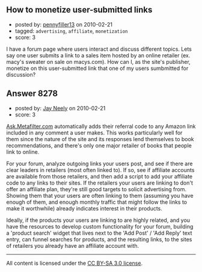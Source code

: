 ## How to monetize user-submitted links

- posted by: [pennyfiller13](https://stackexchange.com/users/-1/2438-pennyfiller13) on 2010-02-21
- tagged: `advertising`, `affiliate`, `monetization`
- score: 3

I have a forum page where users interact and discuss different topics.  Lets say one user submits a link to a sales item  hosted by an online retailer (ex. macy's sweater on sale on macys.com).  How can I, as the site's publisher, monetize on this user-submitted link that one of my users sumbmitted for discussion? 


## Answer 8278

- posted by: [Jay Neely](https://stackexchange.com/users/-1/1801-jay-neely) on 2010-02-21
- score: 3

<p><a href="http://ask.metafilter.com/" rel="nofollow">Ask.Metafilter.com</a> automatically adds their referral code to any Amazon link included in any comment a user makes. This works particularly well for them since the nature of the site and its responses lend themselves to book recommendations, and there's only one major retailer of books that people link to online.</p>

<p>For your forum, analyze outgoing links your users post, and see if there are clear leaders in retailers (most often linked to). If so, see if affiliate accounts are available from those retailers, and then add a script to add your affiliate code to any links to their sites. If the retailers your users are linking to don't offer an affiliate plan, they're still good targets to solicit advertising from. Showing them that your users are often linking to them (assuming you have enough of them, and enough monthly traffic that might follow the links to make it worthwhile) already indicates interest in their products.</p>

<p>Ideally, if the products your users are linking to are highly related, and you have the resources to develop custom functionality for your forum, building a 'product search' widget that lives next to the 'Add Post' / 'Add Reply' text entry, can funnel searches for products, and the resulting links, to the sites of retailers you already have an affiliate account with.</p>




---

All content is licensed under the [CC BY-SA 3.0 license](https://creativecommons.org/licenses/by-sa/3.0/).
